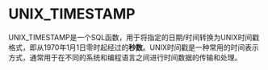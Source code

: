 # UNIX_TIMESTAMP

UNIX_TIMESTAMP是一个SQL函数，用于将指定的日期/时间转换为UNIX时间戳格式，即从1970年1月1日零时起经过的**秒数**。UNIX时间戳是一种常用的时间表示方式，通常用于在不同的系统和编程语言之间进行时间数据的传输和处理。


